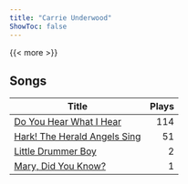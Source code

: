 ```yaml
---
title: "Carrie Underwood"
ShowToc: false
---
```


{{< more >}}

## Songs
Title | Plays 
----- | -----: 
[Do You Hear What I Hear](/songs/do-you-hear-what-i-hear) | 114
[Hark! The Herald Angels Sing](/songs/hark-the-herald-angels-sing) | 51
[Little Drummer Boy](/songs/little-drummer-boy) | 2
[Mary, Did You Know?](/songs/mary-did-you-know) | 1

